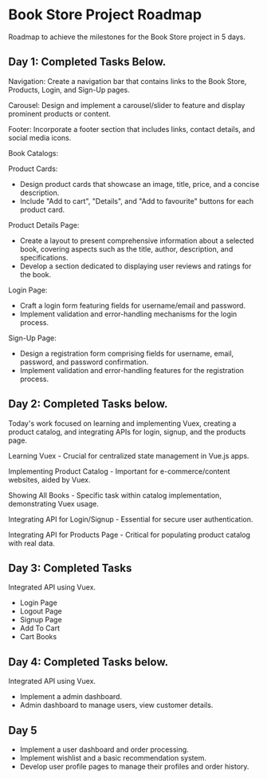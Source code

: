 # Book Store Project Roadmap

Roadmap to achieve the milestones for the Book Store project in 5 days.

## Day 1: Completed Tasks Below.

Navigation:
Create a navigation bar that contains links to the Book Store, Products, Login, and Sign-Up pages.

Carousel:
Design and implement a carousel/slider to feature and display prominent products or content.

Footer:
Incorporate a footer section that includes links, contact details, and social media icons.

Book Catalogs:

Product Cards:
- Design product cards that showcase an image, title, price, and a concise description.
- Include "Add to cart", "Details", and "Add to favourite" buttons for each product card.

Product Details Page:

- Create a layout to present comprehensive information about a selected book, covering aspects such as the title, author, description, and specifications.
 - Develop a section dedicated to displaying user reviews and ratings for the book.

Login Page:

- Craft a login form featuring fields for username/email and password.
- Implement validation and error-handling mechanisms for the login process.


Sign-Up Page:

- Design a registration form comprising fields for username, email, password, and password confirmation.
- Implement validation and error-handling features for the registration process.

## Day 2: Completed Tasks below.

Today's work focused on learning and implementing Vuex, creating a product catalog, and integrating APIs for login, signup, and the products page. 

Learning Vuex - Crucial for centralized state management in Vue.js apps.

Implementing Product Catalog - Important for e-commerce/content websites, aided by Vuex.

Showing All Books - Specific task within catalog implementation, demonstrating Vuex usage.

Integrating API for Login/Signup - Essential for secure user authentication.

Integrating API for Products Page - Critical for populating product catalog with real data.

## Day 3: Completed Tasks

Integrated API using Vuex.

- Login Page
- Logout Page
- Signup Page
- Add To Cart
- Cart Books

## Day 4: Completed Tasks below.

Integrated API using Vuex.

- Implement a admin dashboard.
- Admin dashboard to manage users, view customer details.

## Day 5

- Implement a user dashboard and order processing.
- Implement wishlist and a basic recommendation system.
- Develop user profile pages to manage their profiles and order history.


